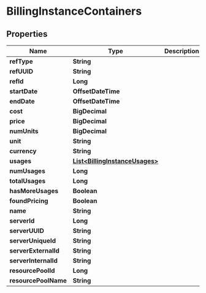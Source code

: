 

# BillingInstanceContainers

## Properties

Name | Type | Description | Notes
------------ | ------------- | ------------- | -------------
**refType** | **String** |  |  [optional]
**refUUID** | **String** |  |  [optional]
**refId** | **Long** |  |  [optional]
**startDate** | **OffsetDateTime** |  |  [optional]
**endDate** | **OffsetDateTime** |  |  [optional]
**cost** | **BigDecimal** |  |  [optional]
**price** | **BigDecimal** |  |  [optional]
**numUnits** | **BigDecimal** |  |  [optional]
**unit** | **String** |  |  [optional]
**currency** | **String** |  |  [optional]
**usages** | [**List&lt;BillingInstanceUsages&gt;**](BillingInstanceUsages.md) |  |  [optional]
**numUsages** | **Long** |  |  [optional]
**totalUsages** | **Long** |  |  [optional]
**hasMoreUsages** | **Boolean** |  |  [optional]
**foundPricing** | **Boolean** |  |  [optional]
**name** | **String** |  |  [optional]
**serverId** | **Long** |  |  [optional]
**serverUUID** | **String** |  |  [optional]
**serverUniqueId** | **String** |  |  [optional]
**serverExternalId** | **String** |  |  [optional]
**serverInternalId** | **String** |  |  [optional]
**resourcePoolId** | **Long** |  |  [optional]
**resourcePoolName** | **String** |  |  [optional]



